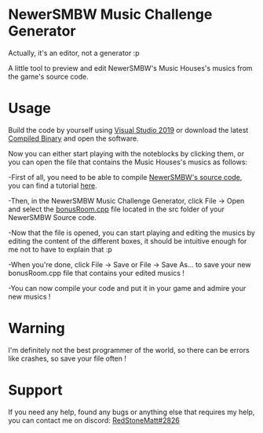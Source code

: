# NewerSMBW Music Challenge Generator
Actually, it's an editor, not a generator :p

A little tool to preview and edit NewerSMBW's Music Houses's musics from the game's source code.

# Usage
Build the code by yourself using [Visual Studio 2019](https://visualstudio.microsoft.com/downloads/) or download the latest [Compiled Binary](https://github.com/RedStoneMatt/NewerSMBW-Music-Challenge-Generator/releases) and open the software.

Now you can either start playing with the noteblocks by clicking them, or you can open the file that contains the Music Houses's musics as follows:

-First of all, you need to be able to compile [NewerSMBW's source code](https://github.com/Treeki/NewerSMBW/tree/no-translations/Kamek), you can find a tutorial [here](https://horizon.miraheze.org/wiki/Setting_Up_and_Compiling_the_Newer_Sources).

-Then, in the NewerSMBW Music Challenge Generator, click File -> Open and select the [bonusRoom.cpp](https://github.com/Treeki/NewerSMBW/blob/no-translations/Kamek/src/bonusRoom.cpp) file located in the src folder of your NewerSMBW Source code.

-Now that the file is opened, you can start playing and editing the musics by editing the content of the different boxes, it should be intuitive enough for me not to have to explain that :p

-When you're done, click File -> Save or File -> Save As... to save your new bonusRoom.cpp file that contains your edited musics !

-You can now compile your code and put it in your game and admire your new musics !

# Warning
I'm definitely not the best programmer of the world, so there can be errors like crashes, so save your file often !

# Support
If you need any help, found any bugs or anything else that requires my help, you can contact me on discord: [RedStoneMatt#2826](https://discord.gg/s73Eknd)
